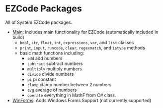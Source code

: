 # EZCode Packages

All of System EZCode packages. 
- [Main](Main/package.json): Includes main functionality for EZCode (automatically included in build)
   - `bool`, `str`, `float`, `int`, `expressions`, `var`, and `list` classes
   - `print`, `input`, `runcode`, `clear`, `regexmatch`, and `istype` methods
   - basic math functions including:
     - `add` add numbers
     - `subtract` subtract numbers
     - `multiply` multiply numbers
     - `divide` divide numbers
     - `pi` pi constant
     - `clamp` clamp number between 2 numbers 
     - `avg` average of numbers
     - `operate` everything in MathF from C# class.
- [WinForms](WinForms/package.json): Adds Windows Forms Support (not currently supported)
